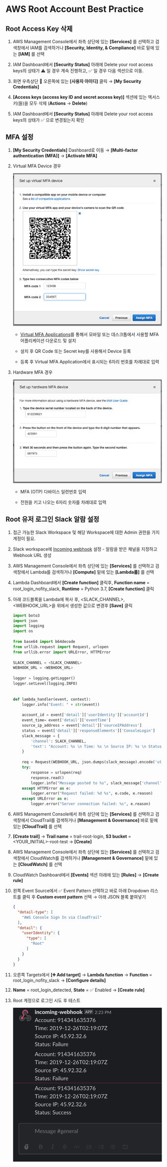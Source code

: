 # AWS Root Account Best Practice

## Root Access Key 삭제

1. AWS Management Console에서 좌측 상단에 있는 **[Services]** 를 선택하고 검색창에서 IAM를 검색하거나 **[Security, Identity, & Compliance]** 바로 밑에 있는 **[IAM]** 를 선택

2. IAM Dashboard에서 **[Security Status]** 아래에 Delete your root access keys의 상태가 :warning: 일 경우 계속 진행하고, :white_check_mark: 일 경우 다음 섹션으로 이동.

3. 화면 우측상단 :bell: 오른쪽에 있는 **[사용자 아이디]**  클릭 &rightarrow; **[My Security Credentials]**

4. **[Access keys (access key ID and secret access key)]** 섹션에 있는 엑서스키(들)을 모두 삭제 (**Actions** &rightarrow; **Delete**)

5. IAM Dashboard에서 **[Security Status]** 아래에 Delete your root access keys의 상태가 :white_check_mark: 으로 변경됬는지 확인

## MFA 설정

1. **[My Security Credentials]** Dashboard로 이동 &rightarrow; **[Multi-factor authentication (MFA)]** &rightarrow; **[Activate MFA]**

2. Virtual MFA Device 경우

    ![Virtual MFA](media/vmfa.png)

    - [Virtual MFA Applications](https://aws.amazon.com/iam/features/mfa/)를 통해서 모바일 또는 데스크톱에서 사용할 MFA 어플리케이션 다운로드 및 설치

    - 설치 후 QR Code 또는 Secret key를 사용해서 Device 등록

    - 등록 후 Virtual MFA Application에서 표시되는 6자리 번호를 차례대로 입력

3. Hardware MFA 경우

    ![Hardwaref MFA](media/hmfa.png)

    - MFA (OTP) 다바이스 일련번호 입력

    - 전원을 키고 나오는 6자리 숫자를 차례대로 입력

## Root 유저 로그인 Slack 알람 설정

1. 접근 가능한 Slack Workspace 및 해당 Workspace에 대한 Admin 권한을 가지 계정이 필요.

2. Slack workspace에 [Incoming webhook](https://my.slack.com/services/new/incoming-webhook) 설정 - 알람을 받은 채널을 지정하고 Webhook URL 생성

3. AWS Management Console에서 좌측 상단에 있는 **[Services]** 를 선택하고 검색창에서 Lambda를 검색하거나 **[Compute]** 밑에 있는 **[Lambda를]** 를 선택

4. Lambda Dashboard에서  **[Create function]** 클릭후,
  **Function name** = root_login_nofity_slack,
  **Runtime** = Python 3.7,
  **[Create function]** 클릭

5. 아래 코드블록을 Lambda에 복사 후, <SLACK_CHANNEL>, <WEBHOOK_URL>을 위에서 생성한 값으로 변경후 **[Save]** 클릭

    ```python
    import boto3
    import json
    import logging
    import os

    from base64 import b64decode
    from urllib.request import Request, urlopen
    from urllib.error import URLError, HTTPError

    SLACK_CHANNEL = <SLACK_CHANNEL>
    WEBHOOK_URL = <WEBHOOK_URL>

    logger = logging.getLogger()
    logger.setLevel(logging.INFO)


    def lambda_handler(event, context):
        logger.info("Event: " + str(event))

        account_id = event['detail']['userIdentity']['accountId']
        event_time= event['detail']['eventTime']
        source_ip_address = event['detail']['sourceIPAddress']
        status = event['detail']['responseElements']['ConsoleLogin']
        slack_message = {
            'channel': SLACK_CHANNEL,
            'text': "Account: %s \n Time: %s \n Source IP: %s \n Status: %s" % (account_id, event_time, source_ip_address, status)
        }

        req = Request(WEBHOOK_URL, json.dumps(slack_message).encode('utf-8'))
        try:
            response = urlopen(req)
            response.read()
            logger.info("Message posted to %s", slack_message['channel'])
        except HTTPError as e:
            logger.error("Request failed: %d %s", e.code, e.reason)
        except URLError as e:
            logger.error("Server connection failed: %s", e.reason)
    ```

6. AWS Management Console에서 좌측 상단에 있는 **[Services]** 를 선택하고 검색창에서 CloudTrail를 검색하거나 **[Management & Governance]** 바로 밑에 있는 **[CloudTrail]** 를 선택

7. **[Create trail]** &rightarrow; **Trail name** = trail-root-login, **S3 bucket** = <YOUR_INITIAL>-root-test &rightarrow; **[Create]**

8. AWS Management Console에서 좌측 상단에 있는 **[Services]** 를 선택하고 검색창에서 CloudWatch를 검색하거나 **[Management & Governance]** 밑에 있는 **[CloudWatch]** 를 선택

9. CloudWatch Dashboard에서 **[Events]** 섹션 아래에 있는 **[Rules]** &rightarrow; **[Create rule]**

10. 왼쪽 Event Source에서 :white_check_mark: Event Pattern 선택하고 바로 아래 Dropdown 리스트를 클릭 후 **Custom event pattern** 선택 &rightarrow; 아래 JSON 블록 붙여넣기

    ```json
    {
      "detail-type": [
        "AWS Console Sign In via CloudTrail"
      ],
      "detail": {
        "userIdentity": {
          "type": [
            "Root"
          ]
        }
      }
    }
    ```

11. 오른쪽 Targets에서 **[:heavy_plus_sign: Add target]** &rightarrow; **Lambda function** &rightarrow; **Function** = root_login_nofity_slack &rightarrow; **[Configure details]** 

12. **Name** = root_login_detected, **State** = :white_check_mark: Enabled &rightarrow; **[Create rule]**

13. Root 계정으로 로그인 시도 후 테스트

    ![Slack](media/slack.png)
